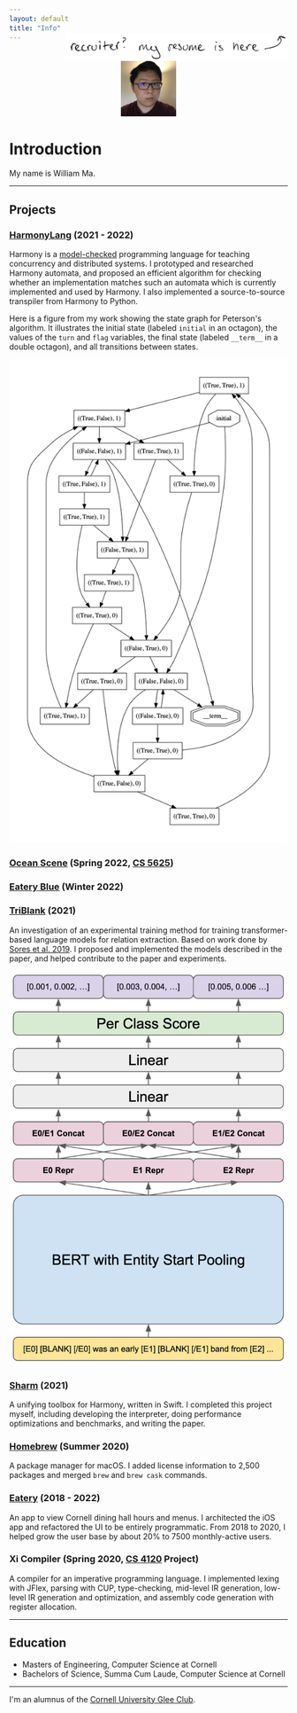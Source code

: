 ```yaml
---
layout: default
title: "Info"
---
```


<img src="resumelink.jpg" height="50px" style="float: right; margin-top:-30px;">

<center style="clear: right;">
<img class="profile_picture" src="pfp.JPG" alt="Profile Picture" width="100px" height="100px">
</center>

# Introduction

My name is William Ma.

---

## Projects

### [HarmonyLang](https://harmony.cs.cornell.edu) (2021 - 2022)

Harmony is a [model-checked](https://en.wikipedia.org/wiki/Model_checking) programming language for teaching concurrency and distributed systems. I prototyped and researched Harmony automata, and proposed an efficient algorithm for checking whether an implementation matches such an automata which is currently implemented and used by Harmony. I also implemented a source-to-source transpiler from Harmony to Python.

Here is a figure from my work showing the state graph for Peterson's algorithm. It illustrates the initial state (labeled `initial` in an octagon), the values of the `turn` and `flag` variables, the final state (labeled `__term__` in a double octagon), and all transitions between states.

<a href="PetersonStateGraph.png"><img class="figure" src="PetersonStateGraph.png"></a>

### [Ocean Scene](https://github.com/whoiswillma/cs5625-final-project.git) (Spring 2022, [CS 5625](https://www.cs.cornell.edu/courses/cs5625/2022sp/))

### [Eatery Blue](https://github.com/cuappdev/eatery-blue-ios) (Winter 2022)

### [TriBlank](https://github.com/kabirwalia8300/TriBlank-paper/blob/main/TRIBLANK.pdf) (2021)

An investigation of an experimental training method for training transformer-based language models for relation extraction. Based on work done by [Sores et al. 2019](https://aclanthology.org/P19-1279.pdf). I proposed and implemented the models described in the paper, and helped contribute to the paper and experiments.

<a href="TriBlankModelOverview.png"><img class="figure" src="TriBlankModelOverview.png"></a>

### [Sharm](https://github.com/whoiswillma/swift-harmony/blob/master/SharmPaper.pdf) (2021)

A unifying toolbox for Harmony, written in Swift. I completed this project myself, including developing the interpreter, doing performance optimizations and benchmarks, and writing the paper.

### [Homebrew](https://brew.sh/) (Summer 2020)

A package manager for macOS. I added license information to 2,500 packages and merged `brew` and `brew cask` commands.

### [Eatery](https://www.cornellappdev.com/eatery) (2018 - 2022)

An app to view Cornell dining hall hours and menus. I architected the iOS app and refactored the UI to be entirely programmatic. From 2018 to 2020, I helped grow the user base by about 20% to 7500 monthly-active users.

### Xi Compiler (Spring 2020, [CS 4120](https://www.cs.cornell.edu/courses/cs4120/2020sp/) Project)

A compiler for an imperative programming language. I implemented lexing with JFlex, parsing with CUP, type-checking, mid-level IR generation, low-level IR generation and optimization, and assembly code generation with register allocation.

---

## Education

 * Masters of Engineering, Computer Science at Cornell
 * Bachelors of Science, Summa Cum Laude, Computer Science at Cornell

---

I'm an alumnus of the [Cornell University Glee Club](https://www.gleeclub.com).
